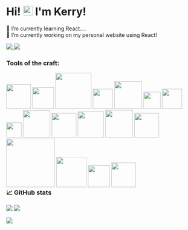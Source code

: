 

<!--
**klcreech/klcreech** is a ✨ _special_ ✨ repository because its `README.md` (this file) appears on your GitHub profile.

Here are some ideas to get you started:

- 🔭 I’m currently working on ...
- 🌱 I’m currently learning ...
- 👯 I’m looking to collaborate on ...
- 🤔 I’m looking for help with ...
- 💬 Ask me about ...
- 📫 How to reach me: ...
- 😄 Pronouns: ...
- ⚡ Fun fact: ...
-->

### <h1>Hi! <img src="https://user-images.githubusercontent.com/66389478/231745271-9ed4fa59-4a5e-4925-a506-35222a986e26.gif" width="25"/> I'm Kerry!</h1>




🌱 I’m currently learning React....<br>
🔭 I’m currently working on my personal website using React!

<a href="https://www.linkedin.com/in/kerry-creech/">
    <img src="https://img.shields.io/badge/LINKEDIN-12100E?logo=linkedin&color=282A36&logoColor=white" />
</a>
<a href="https://kerrycreech.art/">
    <img src="https://img.shields.io/badge/WEBSITE-12100E?logo=html5&color=282A36&logoColor=white" />
</a>

<h3>Tools of the craft:</h3>
<div style="float: left;">
<img src="https://img.shields.io/badge/HTML5-E34F26?style=for-the-badge&logo=html5&logoColor=white" width="65" />
<img src="https://img.shields.io/badge/CSS3-1572B6?style=for-the-badge&logo=css3&logoColor=white" width="57"/>
<img src="https://img.shields.io/badge/JavaScript-323330?style=for-the-badge&logo=javascript&logoColor=F7DF1E" width="95"/>
<img src="https://img.shields.io/badge/PHP-777BB4?style=for-the-badge&logo=php&logoColor=white" width="53"/>    
<img src="https://img.shields.io/badge/Python-FFD43B?style=for-the-badge&logo=python&logoColor=blue" width="73"/>   
<img src="https://img.shields.io/badge/C%23-239120?style=for-the-badge&logo=c-sharp&logoColor=white" width="45"/>  
<img src="https://img.shields.io/badge/C%2B%2B-00599C?style=for-the-badge&logo=c%2B%2B&logoColor=white" width="53"/> 
<img src="https://img.shields.io/badge/java-%23ED8B00.svg?style=for-the-badge&logo=java&logoColor=white" width="40"/>     
<img src="https://img.shields.io/badge/django-%23092E20.svg?style=for-the-badge&logo=django&logoColor=white" width="72"/>
<img src="https://img.shields.io/badge/flask-%23000.svg?style=for-the-badge&logo=flask&logoColor=white" width="65"/>
<img src="https://img.shields.io/badge/jquery-%230769AD.svg?style=for-the-badge&logo=jquery&logoColor=white" width="69"/>
<img src="https://img.shields.io/badge/node.js-6DA55F?style=for-the-badge&logo=node.js&logoColor=white" width="73"/>   
<img src="https://img.shields.io/badge/react-%2320232a.svg?style=for-the-badge&logo=react&logoColor=%2361DAFB" width="65"/> 
<img src="https://img.shields.io/badge/adobe%20photoshop-%2331A8FF.svg?style=for-the-badge&logo=adobe%20photoshop&logoColor=white" width="128"/>
<img src="https://img.shields.io/badge/Adobe%20XD-470137?style=for-the-badge&logo=Adobe%20XD&logoColor=#FF61F6" width="80"/>
<img src="https://img.shields.io/badge/Gimp-657D8B?style=for-the-badge&logo=gimp&logoColor=FFFFFF" width="58"/>
<img src="https://img.shields.io/badge/Krita-203759?style=for-the-badge&logo=krita&logoColor=EEF37B" width="65"/>
    
</div>


### 📈 GitHub stats

<img src="https://github-readme-stats.vercel.app/api/top-langs?username=klcreech&&layout=compact&theme=prussian"/>

<img src="https://github-readme-stats.vercel.app/api?username=klcreech&show_icons=true&theme=prussian"/>

<p><img src="https://github-readme-streak-stats.herokuapp.com/?user=klcreech&theme=prussian"/></p>



